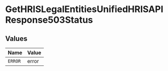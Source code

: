 # GetHRISLegalEntitiesUnifiedHRISAPIResponse503Status


## Values

| Name    | Value   |
| ------- | ------- |
| `ERROR` | error   |